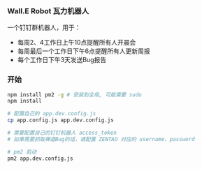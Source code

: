 ### Wall.E Robot 瓦力机器人

一个钉钉群机器人，用于：

- 每周2、4工作日上午10点提醒所有人开晨会
- 每周最后一个工作日下午6点提醒所有人更新周报
- 每个工作日下午3天发送Bug报告

### 开始
```bash
npm install pm2 -g # 安装到全局, 可能需要 sudo
npm install

# 配置自己的 app.dev.config.js
cp app.config.js app.dev.config.js

# 需要配置自己的钉钉机器人 access_token
# 如果需要抓取禅道Bug的话，请配置 ZENTAO 对应的 username、password

# pm2 启动
pm2 app.dev.config.js

```